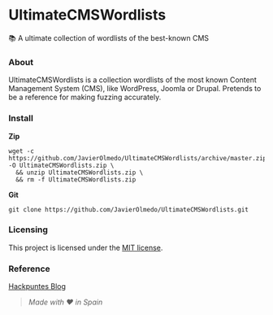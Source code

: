 # UltimateCMSWordlists
📚 A ultimate collection of wordlists of the best-known CMS

### About
UltimateCMSWordlists is a collection wordlists of the most known Content Management System (CMS), like WordPress, Joomla or Drupal. Pretends to be a reference for making fuzzing accurately.

### Install

**Zip**
```
wget -c https://github.com/JavierOlmedo/UltimateCMSWordlists/archive/master.zip -O UltimateCMSWordlists.zip \
  && unzip UltimateCMSWordlists.zip \
  && rm -f UltimateCMSWordlists.zip
```

**Git**
```
git clone https://github.com/JavierOlmedo/UltimateCMSWordlists.git
```

### Licensing
This project is licensed under the [MIT license](LICENSE).

### Reference
[Hackpuntes Blog](https://hackpuntes.com/)

> _Made with ❤️ in Spain_
